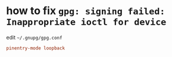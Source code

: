 # how to fix `gpg: signing failed: Inappropriate ioctl for device`

edit `~/.gnupg/gpg.conf`

```conf
pinentry-mode loopback
```
